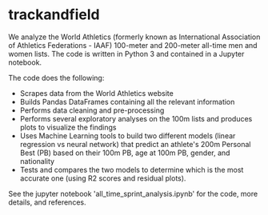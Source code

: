 # trackandfield

We analyze the World Athletics (formerly known as International Association of Athletics Federations - IAAF) 100-meter and 200-meter all-time men and women lists. The code is written in Python 3 and contained in a Jupyter notebook.  

The code does the following:  

- Scrapes data from the World Athletics website  
- Builds Pandas DataFrames containing all the relevant information  
- Performs data cleaning and pre-processing
- Performs several exploratory analyses on the 100m lists and produces plots to visualize the findings  
- Uses Machine Learning tools to build two different models (linear regression vs neural network) that predict an athlete's 200m Personal Best (PB) based on their 100m PB, age at 100m PB, gender, and nationality 
- Tests and compares the two models to determine which is the most accurate one (using R2 scores and residual plots).
  
See the jupyter notebook 'all_time_sprint_analysis.ipynb' for the code, more details, and references.
